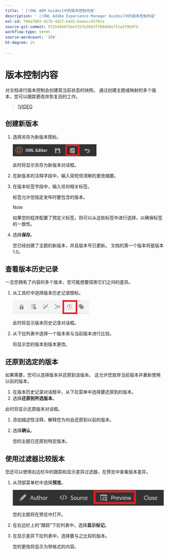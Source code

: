 ```yaml
---
title: ' [!DNL AEM Guides]中的版本控制内容'
description: ' [!DNL Adobe Experience Manager Guides]中的版本控制内容'
exl-id: 766af002-d17b-4d27-b4d1-baaacc4579ca
source-git-commit: 97254946f5ee732fe3b93ff60dd9ef51a379b9f4
workflow-type: tm+mt
source-wordcount: '350'
ht-degree: 1%

---
```


# 版本控制内容

对文档进行版本控制会创建其当前状态的快照。 通过创建主题或映射的多个版本，您可以跟踪更改并恢复旧的工作。

>[!VIDEO](https://video.tv.adobe.com/v/336724?quality=12&learn=on)

## 创建新版本

1. 选择另存为新版本图标。

   ![另存为新版本图标](images/common/save-as-new-version.png)

   此时将显示另存为新版本对话框。

1. 在新版本的注释字段中，输入简短但清晰的更改摘要。
1. 在版本标签字段中，输入任何相关标签。

   标签允许您指定发布时要包含的版本。

   >[!NOTE]
   >
   >如果您的程序配置了预定义标签，则可以从这些标签中进行选择，以确保标签的一致性。

1. 选择&#x200B;**保存**。

   您已经创建了主题的新版本，并且版本号已更新。 文档的第一个版本将是版本1.0。

## 查看版本历史记录

一旦您拥有了内容的多个版本，您可能想要探索它们之间的差异。

1. 从工具栏中选择版本历史记录图标。

   ![版本历史记录图标](images/lesson-7/version-history.png)

   此时将显示版本历史记录对话框。

1. 从下拉列表中选择一个版本来与当前版本进行比较。

   将显示您的版本到版本更改。

## 还原到选定的版本

如果需要，您可以选择版本并还原到该版本。 这允许您放弃当前版本并重新使用以前的版本。

1. 在版本历史记录对话框中，从下拉菜单中选择要还原到的版本。
1. 选择&#x200B;**还原到所选版本**。

此时将显示还原版本对话框。

1. 添加描述性注释，解释您为何会还原到以前的版本。
1. 选择&#x200B;**确认**。

   您的主题已还原到特定版本。

## 使用过滤器比较版本

您还可以使用右边栏中的跟踪和显示差异过滤器，在预览中查看版本差异。

1. 从顶部菜单栏中选择&#x200B;**预览**。

   ![“预览”按钮](images/common/select-preview.png)

   您的主题将在预览中打开。

1. 在右边栏上的“跟踪”下拉列表中，选择&#x200B;**显示标记**。
1. 在显示差异下拉列表中，选择要与之比较的版本。

   您的更改将显示为带格式的内容。

